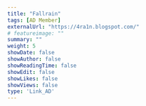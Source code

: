 ```yaml
---
title: "Fallrain"
tags: [AD Member]
externalUrl: "https://4ra1n.blogspot.com/"
# featureimage: ""
summary: ""
weight: 5
showDate: false
showAuthor: false
showReadingTime: false
showEdit: false
showLikes: false
showViews: false
type: 'Link_AD'
---
```

